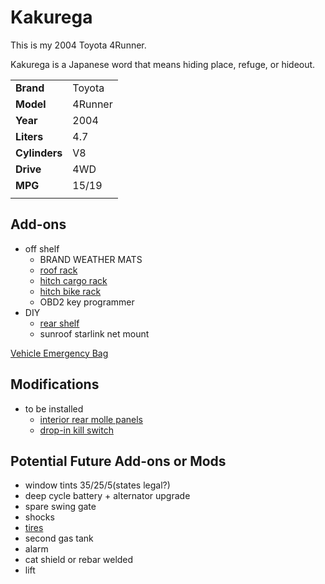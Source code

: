 # Kakurega

This is my 2004 Toyota 4Runner.

Kakurega is a Japanese word that means hiding place, refuge, or hideout.

|||
|-|-|
|**Brand**|Toyota|
|**Model**|4Runner|
|**Year**|2004|
|**Liters**|4.7|
|**Cylinders**|V8|
|**Drive**|4WD|
|**MPG**|15/19|
|||

## Add-ons

- off shelf
  - BRAND WEATHER MATS
  - [roof rack](roof_rack.md)
  - [hitch cargo rack](hitch_cargo_rack.md)
  - [hitch bike rack](hitch_bike_rack.md)
  - OBD2 key programmer
- DIY
  - [rear shelf](shelf.md)
  - sunroof starlink net mount

[Vehicle Emergency Bag](vehicle_emergency_bag.md)

## Modifications

- to be installed
  - [interior rear molle panels](https://radodesignsco.com/products/2006-2009-toyota-4runner-complete-molle-setup)
  - [drop-in kill switch](https://41twentytwo.com/product/vehicle-kill-switch/?srsltid=AfmBOorZS5GheO_y4A-6SjH9RFNpujMs9L74ZfeDvTJ2v-zqq-iQINJf)

## Potential Future Add-ons or Mods

- window tints 35/25/5(states legal?)
- deep cycle battery + alternator upgrade
- spare swing gate
- shocks
- [tires](https://www.bfgoodrichtires.com/auto/tires/all-terrain-t-a-ko3)
- second gas tank
- alarm
- cat shield or rebar welded
- lift
